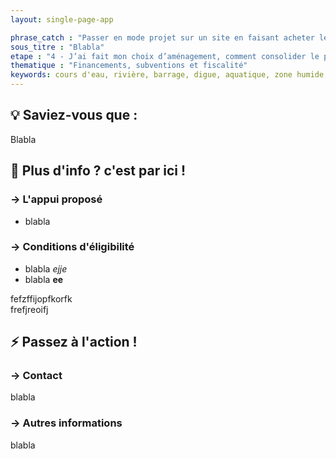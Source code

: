 ```yaml
---
layout: single-page-app

phrase_catch : "Passer en mode projet sur un site en faisant acheter le foncier par l'EPF Nord-Pas-de-Calais"
sous_titre : "Blabla"
etape : "4 - J’ai fait mon choix d’aménagement, comment consolider le projet avant d’attaquer les travaux ?"
thematique : "Financements, subventions et fiscalité"
keywords: cours d'eau, rivière, barrage, digue, aquatique, zone humide, biodiversité, poisson, écoulement
---
```


## 💡 Saviez-vous que :

Blabla  

## 🚀 Plus d'info ? c'est par ici !

### →  L'appui proposé

- blabla

### →  Conditions d'éligibilité

- blabla *ejje*
- blabla **ee**

fefzffijopfkorfk  
frefjreoifj

## ⚡ Passez à l'action !

### →  Contact

blabla

### →  Autres informations

blabla



